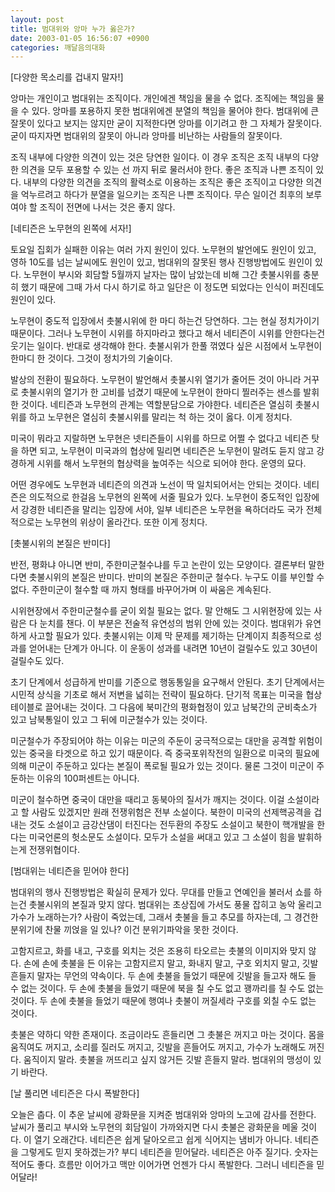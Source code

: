```yaml
---
layout: post
title: 범대위와 앙마 누가 옳은가?
date: 2003-01-05 16:56:07 +0900
categories: 깨달음의대화
---
```

[다양한 목소리를 겁내지 말자!]
  
앙마는 개인이고 범대위는 조직이다. 개인에겐 책임을 물을 수 없다. 조직에는 책임을 물을 수 있다. 앙마를 포용하지 못한 범대위에겐 분열의 책임을 물어야 한다. 범대위에 큰 잘못이 있다고 보지는 않지만 굳이 지적한다면 앙마를 이기려고 한 그 자체가 잘못이다. 굳이 따지자면 범대위의 잘못이 아니라 앙마를 비난하는 사람들의 잘못이다.
  

  
조직 내부에 다양한 의견이 있는 것은 당연한 일이다. 이 경우 조직은 조직 내부의 다양한 의견을 모두 포용할 수 있는 선 까지 뒤로 물러서야 한다. 좋은 조직과 나쁜 조직이 있다. 내부의 다양한 의견을 조직의 활력소로 이용하는 조직은 좋은 조직이고 다양한 의견을 억누르려고 하다가 분열을 일으키는 조직은 나쁜 조직이다. 무슨 일이건 최후의 보루여야 할 조직이 전면에 나서는 것은 좋지 않다.
  

  
[네티즌은 노무현의 왼쪽에 서자!]
  
토요일 집회가 실패한 이유는 여러 가지 원인이 있다. 노무현의 발언에도 원인이 있고, 영하 10도를 넘는 날씨에도 원인이 있고, 범대위의 잘못된 행사 진행방법에도 원인이 있다. 노무현이 부시와 회담할 5월까지 날자는 많이 남았는데 비해 그간 촛불시위를 충분히 했기 때문에 그때 가서 다시 하기로 하고 일단은 이 정도면 되었다는 인식이 퍼진데도 원인이 있다.
  

  
노무현이 중도적 입장에서 촛불시위에 한 마디 하는건 당연하다. 그는 현실 정치가이기 때문이다. 그러나 노무현이 시위를 하지마라고 했다고 해서 네티즌이 시위를 안한다는건 웃기는 일이다. 반대로 생각해야 한다. 촛불시위가 한풀 꺾였다 싶은 시점에서 노무현이 한마디 한 것이다. 그것이 정치가의 기술이다.
  

  
발상의 전환이 필요하다. 노무현이 발언해서 촛불시위 열기가 줄어든 것이 아니라 거꾸로 촛불시위의 열기가 한 고비를 넘겼기 때문에 노무현이 한마디 찔러주는 센스를 발휘한 것이다. 네티즌과 노무현의 관계는 역할분담으로 가야한다. 네티즌은 열심히 촛불시위를 하고 노무현은 열심히 촛불시위를 말리는 척 하는 것이 옳다. 이게 정치다.
  

  
미국이 뭐라고 지랄하면 노무현은 넷티즌들이 시위를 하므로 어쩔 수 없다고 네티즌 탓을 하면 되고, 노무현이 미국과의 협상에 밀리면 네티즌은 노무현이 말려도 듣지 않고 강경하게 시위를 해서 노무현의 협상력을 높여주는 식으로 되어야 한다. 운영의 묘다.
  

  
어떤 경우에도 노무현과 네티즌의 의견과 노선이 딱 일치되어서는 안되는 것이다. 네티즌은 의도적으로 한걸음 노무현의 왼쪽에 서줄 필요가 있다. 노무현이 중도적인 입장에서 강경한 네티즌을 말리는 입장에 서야, 일부 네티즌은 노무현을 욕하더라도 국가 전체적으로는 노무현의 위상이 올라간다. 또한 이게 정치다.
  

  
[촛불시위의 본질은 반미다]
  
반전, 평화냐 아니면 반미, 주한미군철수냐를 두고 논란이 있는 모양이다. 결론부터 말한다면 촛불시위의 본질은 반미다. 반미의 본질은 주한미군 철수다. 누구도 이를 부인할 수 없다. 주한미군이 철수할 때 까지 형태를 바꾸어가며 이 싸움은 계속된다.
  

  
시위현장에서 주한미군철수를 굳이 외칠 필요는 없다. 말 안해도 그 시위현장에 있는 사람은 다 눈치를 챈다. 이 부분은 전술적 유연성의 범위 안에 있는 것이다. 범대위가 유연하게 사고할 필요가 있다. 촛불시위는 이제 막 문제를 제기하는 단계이지 최종적으로 성과를 얻어내는 단계가 아니다. 이 운동이 성과를 내려면 10년이 걸릴수도 있고 30년이 걸릴수도 있다.
  

  
초기 단계에서 성급하게 반미를 기준으로 행동통일을 요구해서 안된다. 초기 단계에서는 시민적 상식을 기초로 해서 저변을 넓히는 전략이 필요하다. 단기적 목표는 미국을 협상테이블로 끌어내는 것이다. 그 다음에 북미간의 평화협정이 있고 남북간의 군비축소가 있고 남북통일이 있고 그 뒤에 미군철수가 있는 것이다.
  

  
미군철수가 주장되어야 하는 이유는 미군의 주둔이 궁극적으로는 대만을 공격할 위험이 있는 중국을 타겟으로 하고 있기 때문이다. 즉 중국포위작전의 일환으로 미국의 필요에 의해 미군이 주둔하고 있다는 본질이 폭로될 필요가 있는 것이다. 물론 그것이 미군이 주둔하는 이유의 100퍼센트는 아니다.
  

  
미군이 철수하면 중국이 대만을 때리고 동북아의 질서가 깨지는 것이다. 이걸 소설이라고 할 사람도 있겠지만 원래 전쟁위험은 전부 소설이다. 북한이 미국의 선제핵공격을 겁내는 것도 소설이고 금강산댐이 터진다는 전두환의 주장도 소설이고 북한이 핵개발을 한다는 미국언론의 헛소문도 소설이다. 모두가 소설을 써대고 있고 그 소설이 힘을 발휘하는게 전쟁위협이다.
  

  
[범대위는 네티즌을 믿어야 한다]
  
범대위의 행사 진행방법은 확실히 문제가 있다. 무대를 만들고 연예인을 불러서 쇼를 하는건 촛불시위의 본질과 맞지 않다. 범대위는 초상집에 가서도 풍물 잡히고 농악 울리고 가수가 노래하는가? 사람이 죽었는데, 그래서 촛불을 들고 추모를 하자는데, 그 경건한 분위기에 찬물 끼얹을 일 있나? 이건 분위기파악을 못한 것이다.
  

  
고함지르고, 화를 내고, 구호를 외치는 것은 조용히 타오르는 촛불의 이미지와 맞지 않다. 손에 손에 촛불을 든 이유는 고함지르지 말고, 화내지 말고, 구호 외치지 말고, 깃발 흔들지 말자는 무언의 약속이다. 두 손에 촛불을 들었기 때문에 깃발을 들고자 해도 들 수 없는 것이다. 두 손에 촛불을 들었기 때문에 북을 칠 수도 없고 꽹까리를 칠 수도 없는 것이다. 두 손에 촛불을 들었기 때문에 행여나 촛불이 꺼질세라 구호를 외칠 수도 없는 것이다.
  

  
촛불은 약하디 약한 존재이다. 조금이라도 흔들리면 그 촛불은 꺼지고 마는 것이다. 몸을 움직여도 꺼지고, 소리를 질러도 꺼지고, 깃발을 흔들어도 꺼지고, 가수가 노래해도 꺼진다. 움직이지 말라. 촛불을 꺼뜨리고 싶지 않거든 깃발 흔들지 말라. 범대위의 맹성이 있기 바란다.
  

  
[날 풀리면 네티즌은 다시 폭발한다]
  
오늘은 춥다. 이 추운 날씨에 광화문을 지켜준 범대위와 앙마의 노고에 감사를 전한다. 날씨가 풀리고 부시와 노무현의 회담일이 가까와지면 다시 촛불은 광화문을 메울 것이다. 이 열기 오래간다. 네티즌은 쉽게 달아오르고 쉽게 식어지는 냄비가 아니다. 네티즌을 그렇게도 믿지 못하겠는가? 부디 네티즌을 믿어달라. 네티즌은 아주 질기다. 숫자는 적어도 좋다. 흐름만 이어가고 맥만 이어가면 언젠가 다시 폭발한다. 그러니 네티즌을 믿어달라!